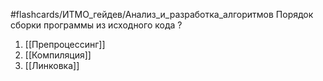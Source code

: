 #flashcards/ИТМО_гейдев/Анализ_и_разработка_алгоритмов 
Порядок сборки программы из исходного кода
?
1. [[Препроцессинг]]
2. [[Компиляция]]
3. [[Линковка]]